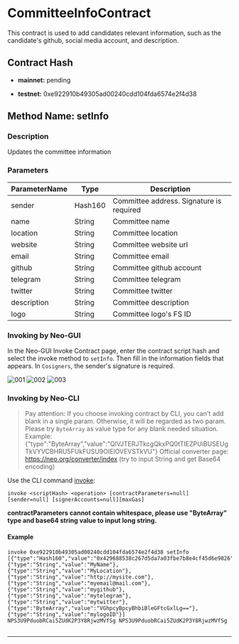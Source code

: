 # CommitteeInfoContract

This contract is used to add candidates relevant information, such as the candidate's github, social media account, and description.

## Contract Hash

* **mainnet:** pending

* **testnet:** 0xe922910b49305ad00240cdd104fda6574e2f4d38


## Method Name: **setInfo**

### Description

Updates the committee information

### Parameters

| ParameterName | Type | Description |
| ---- | ---- | ---- |
| sender | Hash160 | Committee address. Signature is required |
| name | String | Committee name |
| location | String | Committee location |
| website | String | Committee website url |
| email | String | Committee email |
| github | String | Committee github account |
| telegram | String | Committee telegram |
| twitter | String | Committee twitter |
| description | String | Committee description |
| logo | String | Committee logo's FS ID |

### Invoking by Neo-GUI

In the Neo-GUI Invoke Contract page, enter the contract script hash and select the invoke method to `setInfo`. Then fill in the information fields that appears. In `Cosigners`, the sender's signature is required.

![001](https://user-images.githubusercontent.com/7391819/125911981-89c12f1d-2a12-4c06-9fff-0454eaad63ff.png)
![002](https://user-images.githubusercontent.com/7391819/125911998-32a2cfc0-abee-4a87-99a3-a6ea7f81d87a.png)
![003](https://user-images.githubusercontent.com/7391819/125912023-04494f31-0ace-47ea-a5d5-98660218d64f.png)

### Invoking by Neo-CLI

> Pay attention: If you choose invoking contract by CLI, you can't add blank in a single param. Otherwise, it will be regarded as two param. Please try `ByteArray` as value type for any blank needed situation.
> Example: {"type":"ByteArray","value":"QlVJTERJTkcgQkxPQ0tTIEZPUiBUSEUgTkVYVCBHRU5FUkFUSU9OIElOVEVSTkVU"}
> Official converter page: https://neo.org/converter/index (try to input String and get Base64 encoding)


Use the CLI command [invoke](https://docs.neo.org/docs/en-us/node/cli/cli.html#invoke):

`invoke <scriptHash> <operation> [contractParameters=null] [sender=null] [signerAccounts=null][maxGas]`


**contractParameters cannot contain whitespace, please use "ByteArray" type and base64 string value to input long string.**
  
#### Example

```
invoke 0xe922910b49305ad00240cdd104fda6574e2f4d38 setInfo [{"type":"Hash160","value":"0x429688538c267d5da7a03fbe7b8e4cf45d6e9826"},{"type":"String","value":"MyName"},{"type":"String","value":"MyLocation"},{"type":"String","value":"http://mysite.com"},{"type":"String","value":"myemail@mail.com"},{"type":"String","value":"mygithub"},{"type":"String","value":"mytelegram"},{"type":"String","value":"mytwitter"},{"type":"ByteArray","value":"VGhpcyBpcyBhbiBleGFtcGxlLg=="},{"type":"String","value":"mylogoID"}] NPS3U9PduobRCai5ZUdK2P3Y8RjwzMVfSg NPS3U9PduobRCai5ZUdK2P3Y8RjwzMVfSg


```

------
